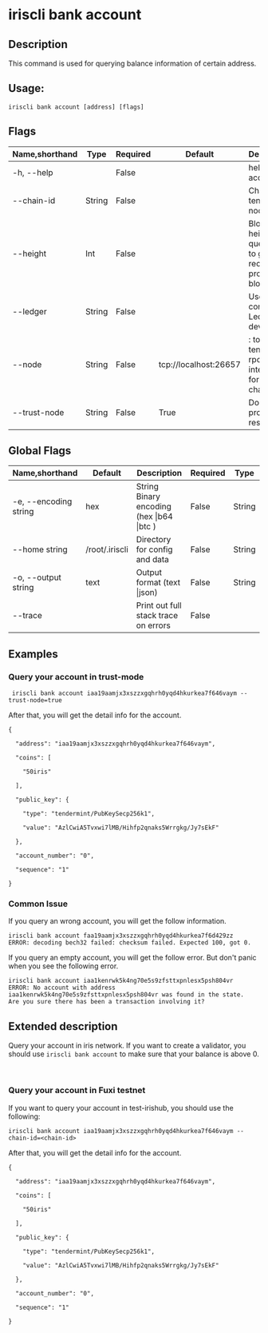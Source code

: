 # iriscli bank account

## Description

This command is used for querying balance information of certain address.

## Usage:

```
iriscli bank account [address] [flags] 
```

 

## Flags

| Name,shorthand | Type   | Required | Default               | Description                                                  |
| -------------- | ------ | -------- | --------------------- | ------------------------------------------------------------ |
| -h, --help     |        | False    |                       | help for account                                             |
| --chain-id     | String | False    |                       | Chain ID of tendermint node                                  |
| --height       | Int    | False    |                       | Block height to query, omit to get most recent provable block |
| --ledger       | String | False    |                       | Use a connected Ledger device                                |
| --node         | String | False    | tcp://localhost:26657 | <host>:<port> to tendermint rpc interface for this chain     |
| --trust-node   | String | False    | True                  | Don't verify proofs for responses                            |



## Global Flags

| Name,shorthand        | Default        | Description                                 | Required | Type   |
| --------------------- | -------------- | ------------------------------------------- | -------- | ------ |
| -e, --encoding string | hex            | String   Binary encoding (hex \|b64 \|btc ) | False    | String |
| --home string         | /root/.iriscli | Directory for config and data               | False    | String |
| -o, --output string   | text           | Output format (text \|json)                 | False    | String |
| --trace               |                | Print out full stack trace on errors        | False    |        |

## Examples

### Query your account in trust-mode

```
 iriscli bank account iaa19aamjx3xszzxgqhrh0yqd4hkurkea7f646vaym --trust-node=true
```

After that, you will get the detail info for the account.

```
{

  "address": "iaa19aamjx3xszzxgqhrh0yqd4hkurkea7f646vaym",

  "coins": [

    "50iris"

  ],

  "public_key": {

    "type": "tendermint/PubKeySecp256k1",

    "value": "AzlCwiA5Tvxwi7lMB/Hihfp2qnaks5Wrrgkg/Jy7sEkF"

  },

  "account_number": "0",

  "sequence": "1"

}

```
### Common Issue


If you query an wrong account, you will get the follow information.
```
iriscli bank account faa19aamjx3xszzxgqhrh0yqd4hkurkea7f6d429zz
ERROR: decoding bech32 failed: checksum failed. Expected 100, got 0.
```
If you query an empty account, you will get the follow error. But don't panic when you see the following error. 
```
iriscli bank account iaa1kenrwk5k4ng70e5s9zfsttxpnlesx5psh804vr
ERROR: No account with address iaa1kenrwk5k4ng70e5s9zfsttxpnlesx5psh804vr was found in the state.
Are you sure there has been a transaction involving it?
```


## Extended description

Query your account in iris network. If you want to create a validator, you should use `iriscli bank account` to make sure 
that your balance is above 0.

​    
### Query your account in Fuxi testnet

If you want to query your account in test-irishub, you should use the following: 

```
iriscli bank account iaa19aamjx3xszzxgqhrh0yqd4hkurkea7f646vaym --chain-id=<chain-id>
```

After that, you will get the detail info for the account.

```
{

  "address": "iaa19aamjx3xszzxgqhrh0yqd4hkurkea7f646vaym",

  "coins": [

    "50iris"

  ],

  "public_key": {

    "type": "tendermint/PubKeySecp256k1",

    "value": "AzlCwiA5Tvxwi7lMB/Hihfp2qnaks5Wrrgkg/Jy7sEkF"

  },

  "account_number": "0",

  "sequence": "1"

}

```


​           
